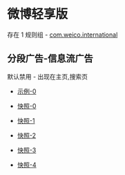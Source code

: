 # 微博轻享版

存在 1 规则组 - [com.weico.international](/src/apps/com.weico.international.ts)

## 分段广告-信息流广告

默认禁用 - 出现在主页,搜索页

- [示例-0](https://github.com/gkd-kit/subscription/assets/38517192/e713a2ca-5048-486a-874f-dd876d53c49b)

- [快照-0](https://i.gkd.li/i/12505755)
- [快照-1](https://i.gkd.li/i/12505764)
- [快照-2](https://i.gkd.li/i/12505753)
- [快照-3](https://i.gkd.li/i/12505763)
- [快照-4](https://i.gkd.li/i/12857202)
